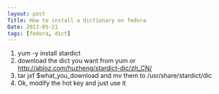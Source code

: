 ```yaml
---
layout: post
Title: How to install a dictionary on fedora
Date: 2013-05-21
tags: [fedora, dict]
---
```


1) yum -y install stardict
2) download the dict you want from yum or
http://abloz.com/huzheng/stardict-dic/zh_CN/
3) tar jxf $what_you_download and mv them to /usr/share/stardict/dic
4) Ok, modify the hot key and just use it
